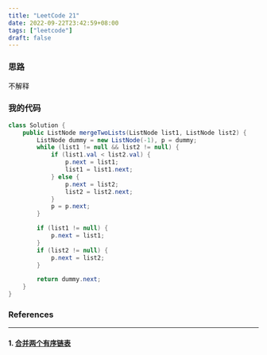 ```yaml
---
title: "LeetCode 21"
date: 2022-09-22T23:42:59+08:00
tags: ["leetcode"]
draft: false
---
```


### 思路

不解释

### 我的代码

```java
class Solution {
    public ListNode mergeTwoLists(ListNode list1, ListNode list2) {
        ListNode dummy = new ListNode(-1), p = dummy;
        while (list1 != null && list2 != null) {
            if (list1.val < list2.val) {
                p.next = list1;
                list1 = list1.next;
            } else {
                p.next = list2;
                list2 = list2.next;
            }
            p = p.next;
        }

        if (list1 != null) {
            p.next = list1;
        }
        if (list2 != null) {
            p.next = list2;
        }

        return dummy.next;
    }
}
```

### References

---

#### 1. [合并两个有序链表](https://leetcode.cn/problems/merge-two-sorted-lists/)
